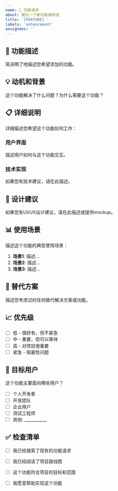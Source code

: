 ```yaml
---
name: 🚀 功能请求
about: 建议一个新功能或改进
title: '[FEATURE] '
labels: 'enhancement'
assignees: ''
---
```


## 🎯 功能描述
简洁明了地描述您希望添加的功能。

## 💡 动机和背景
这个功能解决了什么问题？为什么需要这个功能？

## 📋 详细说明
详细描述您希望这个功能如何工作：

### 用户界面
描述用户如何与这个功能交互。

### 技术实现
如果您有技术建议，请在此描述。

## 🎨 设计建议
如果您有UI/UX设计建议，请在此描述或提供mockup。

## 📊 使用场景
描述这个功能的典型使用场景：

1. **场景1**: 描述...
2. **场景2**: 描述...
3. **场景3**: 描述...

## 🔄 替代方案
描述您考虑过的任何替代解决方案或功能。

## 📈 优先级
- [ ] 低 - 很好有，但不紧急
- [ ] 中 - 重要，但可以等待
- [ ] 高 - 对项目很重要
- [ ] 紧急 - 阻塞性问题

## 🎯 目标用户
这个功能主要面向哪些用户？
- [ ] 个人开发者
- [ ] 开发团队
- [ ] 企业用户
- [ ] 测试工程师
- [ ] 其他: ___________

## ✅ 检查清单
- [ ] 我已经搜索了现有的功能请求
- [ ] 我已经阅读了项目路线图
- [ ] 这个功能符合项目的目标和范围
- [ ] 我愿意帮助实现这个功能

